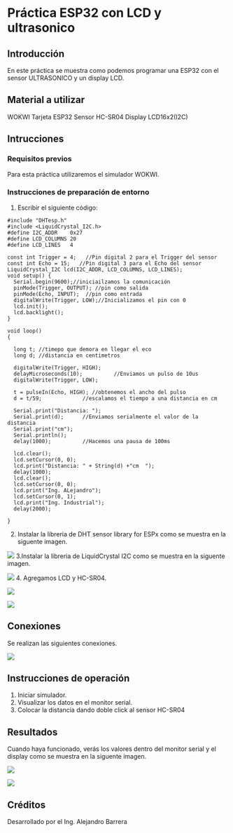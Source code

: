 # Práctica ESP32 con LCD y ultrasonico
## Introducción
En este práctica se muestra como podemos programar una ESP32 con el sensor ULTRASONICO y un display LCD.
## Material a utilizar
 WOKWI
 Tarjeta ESP32
 Sensor HC-SR04
 Display LCD16x2(I2C)
## Intrucciones
### Requisitos previos
Para esta práctica utilizaremos el simulador WOKWI.
### Instrucciones de preparación de entorno
1. Escribir el siguiente código:
```
#include "DHTesp.h"
#include <LiquidCrystal_I2C.h>
#define I2C_ADDR    0x27
#define LCD_COLUMNS 20
#define LCD_LINES   4

const int Trigger = 4;   //Pin digital 2 para el Trigger del sensor
const int Echo = 15;   //Pin digital 3 para el Echo del sensor
LiquidCrystal_I2C lcd(I2C_ADDR, LCD_COLUMNS, LCD_LINES);
void setup() {
  Serial.begin(9600);//iniciailzamos la comunicación
  pinMode(Trigger, OUTPUT); //pin como salida
  pinMode(Echo, INPUT);  //pin como entrada
  digitalWrite(Trigger, LOW);//Inicializamos el pin con 0
  lcd.init();
  lcd.backlight();
}

void loop()
{

  long t; //timepo que demora en llegar el eco
  long d; //distancia en centimetros

  digitalWrite(Trigger, HIGH);
  delayMicroseconds(10);          //Enviamos un pulso de 10us
  digitalWrite(Trigger, LOW);
  
  t = pulseIn(Echo, HIGH); //obtenemos el ancho del pulso
  d = t/59;             //escalamos el tiempo a una distancia en cm
  
  Serial.print("Distancia: ");
  Serial.print(d);      //Enviamos serialmente el valor de la distancia
  Serial.print("cm");
  Serial.println();
  delay(1000);          //Hacemos una pausa de 100ms
  
  lcd.clear();
  lcd.setCursor(0, 0);
  lcd.print("Distancia: " + String(d) +"cm  ");
  delay(1000);
  lcd.clear();
  lcd.setCursor(0, 0);
  lcd.print("Ing. ALejandro");
  lcd.setCursor(0, 1);
  lcd.print("Ing. Industrial");
  delay(2000);

}
```
2. Instalar la libreria de DHT sensor library for ESPx como se muestra en la siguente imagen.
   
![](https://github.com/AlejandroBarreraU/Practica-4-Ultrasonico/blob/main/instalar%20librerias.png?raw=true)
3.Instalar la libreria de LiquidCrystal I2C como se muestra en la siguente imagen.

![](https://github.com/AlejandroBarreraU/Practica-4-Ultrasonico/blob/main/instalar%20librerias%202.png?raw=true)
4. Agregamos LCD y HC-SR04.

![](https://github.com/AlejandroBarreraU/Practica-4-Ultrasonico/blob/main/agrear%20lcd.png?raw=true)

![](https://github.com/AlejandroBarreraU/Practica-4-Ultrasonico/blob/main/a%C3%B1adimos%20ultra.png?raw=true)
## Conexiones
Se realizan las siguientes conexiones.

![](https://github.com/AlejandroBarreraU/Practica-4-Ultrasonico/blob/main/conexiones%20ultra.png?raw=true)

## Instrucciones de operación
1. Iniciar simulador.
2. Visualizar los datos en el monitor serial.
3. Colocar la distancia dando doble click al sensor HC-SR04
## Resultados
Cuando haya funcionado, verás los valores dentro del monitor serial y el display como se muestra en la siguente imagen.

![](https://github.com/AlejandroBarreraU/Practica-4-Ultrasonico/blob/main/resultados%20ultra%202.png?raw=true)

![](https://github.com/AlejandroBarreraU/Practica-4-Ultrasonico/blob/main/resultados%20ultra%201.png?raw=true)
## Créditos
Desarrollado por el Ing. Alejandro Barrera
